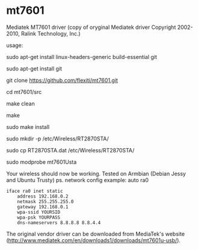 # mt7601
Mediatek MT7601 driver (copy of oryginal Mediatek driver Copyright 2002-2010, Ralink Technology, Inc.)

usage:

sudo apt-get install linux-headers-generic build-essential git

sudo apt-get install git

git clone https://github.com/flexiti/mt7601.git 

cd mt7601/src

make clean 

make

sudo make install

sudo mkdir -p /etc/Wireless/RT2870STA/

sudo cp RT2870STA.dat /etc/Wireless/RT2870STA/

sudo modprobe mt7601Usta

Your wireless should now be working.
Tested on Armbian (Debian Jessy and Ubuntu Trusty)
ps.
network config example: 
auto ra0

	iface ra0 inet static     
        address 192.168.0.2
        netmask 255.255.255.0
        gateway 192.168.0.1 
        wpa-ssid YOURSID
        wpa-psk YOURPASS
        dns-nameservers 8.8.8.8 8.8.4.4 
        
  The original vendor driver can be downloaded from MediaTek's website 
  (http://www.mediatek.com/en/downloads1/downloads/mt7601u-usb/).       
        
